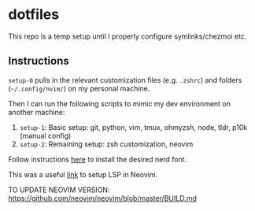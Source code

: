 # dotfiles

This repo is a temp setup until I properly configure symlinks/chezmoi etc.

## Instructions
`setup-0` pulls in the relevant customization files (e.g. `.zshrc`) and folders (`~/.config/nvim/`) on my personal machine.

Then I can run the following scripts to mimic my dev environment on another machine:
1. `setup-1`: Basic setup: git, python, vim, tmux, ohmyzsh, node, tldr, p10k (manual config) 
2. `setup-2`: Remaining setup: zsh customization, neovim

Follow instructions [here](https://www.reddit.com/r/linux4noobs/comments/m9bpbw/how_to_install_nerdfonts_in_wsl/) to install the desired nerd font. 

This was a useful [link](https://www.youtube.com/watch?v=UVcC5ifbXL8&list=PLx2ksyallYzW4WNYHD9xOFrPRYGlntAft&index=8) to setup LSP in Neovim.

TO UPDATE NEOVIM VERSION:
https://github.com/neovim/neovim/blob/master/BUILD.md
